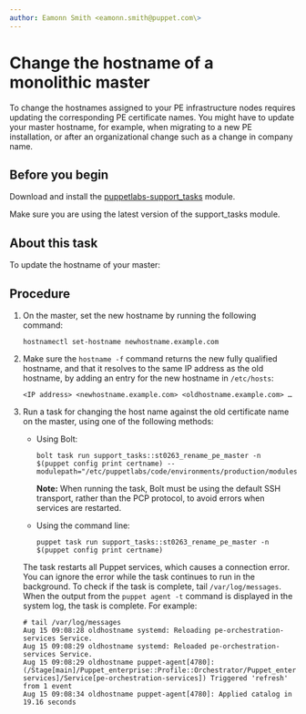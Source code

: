 ```yaml
---
author: Eamonn Smith <eamonn.smith@puppet.com\>
---
```


# Change the hostname of a monolithic master

To change the hostnames assigned to your PE infrastructure nodes requires updating the corresponding PE certificate names. You might have to update your master hostname, for example, when migrating to a new PE installation, or after an organizational change such as a change in company name.

## Before you begin

Download and install the [puppetlabs-support\_tasks](https://forge.puppet.com/puppetlabs/support_tasks) module.

Make sure you are using the latest version of the support\_tasks module.

## About this task

To update the hostname of your master:

## Procedure

1.  On the master, set the new hostname by running the following command:

    ```
    hostnamectl set-hostname newhostname.example.com
    ```

2.  Make sure the `hostname -f` command returns the new fully qualified hostname, and that it resolves to the same IP address as the old hostname, by adding an entry for the new hostname in `/etc/hosts`:

    ```
    <IP address> <newhostname.example.com> <oldhostname.example.com> …
    ```

3.  Run a task for changing the host name against the old certificate name on the master, using one of the following methods:

    -   Using Bolt:

        ```
        bolt task run support_tasks::st0263_rename_pe_master -n $(puppet config print certname) --modulepath="/etc/puppetlabs/code/environments/production/modules"
        ```

        **Note:** When running the task, Bolt must be using the default SSH transport, rather than the PCP protocol, to avoid errors when services are restarted.

    -   Using the command line:

        ```
        puppet task run support_tasks::st0263_rename_pe_master -n $(puppet config print certname)
        ```

    The task restarts all Puppet services, which causes a connection error. You can ignore the error while the task continues to run in the background. To check if the task is complete, tail `/var/log/messages`. When the output from the `puppet agent -t` command is displayed in the system log, the task is complete. For example:

    ```
    # tail /var/log/messages
    Aug 15 09:08:28 oldhostname systemd: Reloading pe-orchestration-services Service.
    Aug 15 09:08:29 oldhostname systemd: Reloaded pe-orchestration-services Service.
    Aug 15 09:08:29 oldhostname puppet-agent[4780]: (/Stage[main]/Puppet_enterprise::Profile::Orchestrator/Puppet_enterprise::Trapperkeeper::Pe_service[orchestration-services]/Service[pe-orchestration-services]) Triggered 'refresh' from 1 event
    Aug 15 09:08:34 oldhostname puppet-agent[4780]: Applied catalog in 19.16 seconds
    ```


